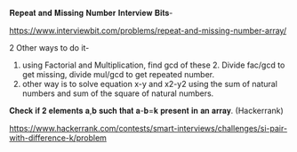 𝐑𝐞𝐩𝐞𝐚𝐭 𝐚𝐧𝐝 𝐌𝐢𝐬𝐬𝐢𝐧𝐠 𝐍𝐮𝐦𝐛𝐞𝐫 𝐈𝐧𝐭𝐞𝐫𝐯𝐢𝐞𝐰 𝐁𝐢𝐭𝐬-

https://www.interviewbit.com/problems/repeat-and-missing-number-array/

2 Other ways to do it-
1. using Factorial and Multiplication, find gcd of these 2. Divide fac/gcd to get missing, divide mul/gcd to get repeated number.
2. other way is to solve equation x-y and x2-y2 using the sum of natural numbers and sum of the square of natural numbers.


𝐂𝐡𝐞𝐜𝐤 𝐢𝐟 𝟐 𝐞𝐥𝐞𝐦𝐞𝐧𝐭𝐬 𝐚,𝐛 𝐬𝐮𝐜𝐡 𝐭𝐡𝐚𝐭 𝐚-𝐛=𝐤 𝐩𝐫𝐞𝐬𝐞𝐧𝐭 𝐢𝐧 𝐚𝐧 𝐚𝐫𝐫𝐚𝐲. (Hackerrank)

https://www.hackerrank.com/contests/smart-interviews/challenges/si-pair-with-difference-k/problem
